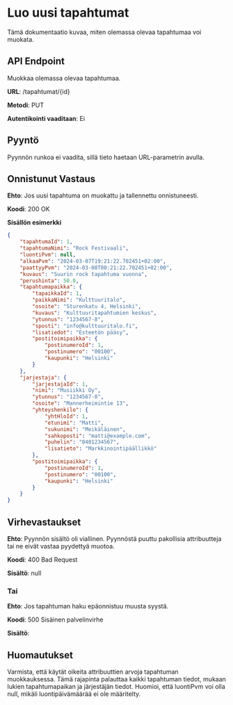 # Luo uusi tapahtumat
Tämä dokumentaatio kuvaa, miten olemassa olevaa tapahtumaa voi muokata.

## API Endpoint
Muokkaa olemassa olevaa tapahtumaa.

**URL**: /tapahtumat/{id}

**Metodi**: PUT

**Autentikointi vaaditaan**: Ei

## Pyyntö
Pyynnön runkoa ei vaadita, sillä tieto haetaan URL-parametrin avulla.

## Onnistunut Vastaus
**Ehto**: Jos uusi tapahtuma on muokattu ja  tallennettu onnistuneesti.

**Koodi**: 200 OK

**Sisällön esimerkki**
```json
{
    "tapahtumaId": 1,
    "tapahtumaNimi": "Rock Festivaali",
    "luontiPvm": null,
    "alkaaPvm": "2024-03-07T19:21:22.702451+02:00",
    "paattyyPvm": "2024-03-08T00:21:22.702451+02:00",
    "kuvaus": "Suurin rock tapahtuma vuonna",
    "perushinta": 50.0,
    "tapahtumapaikka": {
        "tapaikkaId": 1,
        "paikkaNimi": "Kulttuuritalo",
        "osoite": "Sturenkatu 4, Helsinki",
        "kuvaus": "Kulttuuritapahtumien keskus",
        "ytunnus": "1234567-8",
        "sposti": "info@kulttuuritalo.fi",
        "lisatiedot": "Esteetön pääsy",
        "postitoimipaikka": {
            "postinumeroId": 1,
            "postinumero": "00100",
            "kaupunki": "Helsinki"
        }
    },
    "jarjestaja": {
        "jarjestajaId": 1,
        "nimi": "Musiikki Oy",
        "ytunnus": "1234567-8",
        "osoite": "Mannerheimintie 13",
        "yhteyshenkilo": {
            "yhtHloId": 1,
            "etunimi": "Matti",
            "sukunimi": "Meikäläinen",
            "sahkoposti": "matti@example.com",
            "puhelin": "0401234567",
            "lisatieto": "Markkinointipäällikkö"
        },
        "postitoimipaikka": {
            "postinumeroId": 1,
            "postinumero": "00100",
            "kaupunki": "Helsinki"
        }
    }
}
```
## Virhevastaukset
**Ehto**: Pyynnön sisältö oli viallinen. Pyynnöstä puuttu pakollisia attribuutteja tai ne eivät vastaa pyydettyä muotoa.

**Koodi**: 400 Bad Request

**Sisältö**: null

### Tai
**Ehto**: Jos tapahtuman haku epäonnistuu muusta syystä.

**Koodi**: 500 Sisäinen palvelinvirhe

**Sisältö**: 

## Huomautukset
Varmista, että käytät oikeita attribuuttien arvoja tapahtuman muokkauksessa.
Tämä rajapinta palauttaa kaikki tapahtuman tiedot, mukaan lukien tapahtumapaikan ja järjestäjän tiedot.
Huomioi, että luontiPvm voi olla null, mikäli luontipäivämäärää ei ole määritelty.